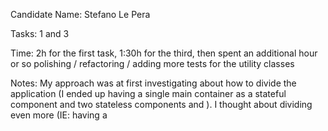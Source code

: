 Candidate Name: Stefano Le Pera

Tasks: 1 and 3

Time: 2h for the first task, 1:30h for the third, then spent an additional hour or so polishing / refactoring / adding more tests for the utility classes

Notes:
My approach was at first investigating about how to divide the application (I ended up having a single main container <AppContainer> as a stateful component and two stateless components <Chart> and <Table>).
I thought about dividing even more (IE: having a <Title> component for the h2 title for both the stateless components) but it was a bit of an overkill given the task.
On a much more complex application I think is useful to procede with an atomic design having small and reusable presentational components.
I've then added the Axios library for the API call (which I like way more than fetch) and put that on the componentDidMount of the <AppContainer> to set the state of the application.
In a real world example that uses Redux, that should live in a Thunk or another MiddleWare (redux-saga, redux-observable, etc).
When everything was working I added some basic tests for the views with Enzyme.
I've added some simple styling to make the table look a bit better (never used styled components before unfortunately, eager to explore them as soon as possible).
I've then worked on the energy usage estimation and created the two utility classes (that is when I added moment as a dependancy). I've never worked on estimations before so I hope my approach was correct.
I've then started to add some tests for those classes and did some refactor / small improvements like adding a basic error handling for the data fetch (and rendering a loading / error in the <AppContainer>) or formatting the dates in a more readable way for both <Chart> and <Table>
